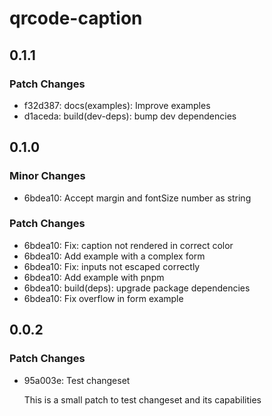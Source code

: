 # qrcode-caption

## 0.1.1

### Patch Changes

- f32d387: docs(examples): Improve examples
- d1aceda: build(dev-deps): bump dev dependencies

## 0.1.0

### Minor Changes

- 6bdea10: Accept margin and fontSize number as string

### Patch Changes

- 6bdea10: Fix: caption not rendered in correct color
- 6bdea10: Add example with a complex form
- 6bdea10: Fix: inputs not escaped correctly
- 6bdea10: Add example with pnpm
- 6bdea10: build(deps): upgrade package dependencies
- 6bdea10: Fix overflow in form example

## 0.0.2

### Patch Changes

- 95a003e: Test changeset

  This is a small patch to test changeset and its capabilities
